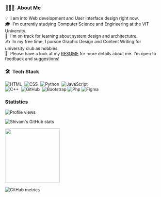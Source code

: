<!-- ## 👋 &nbsp;Hey there! I'm Shivam -->

### 👨🏻‍💻 &nbsp;About Me

💡 &nbsp;I am into Web development and User interface design right now.\
🎓 &nbsp;I'm currently studying Computer Science and Engineering at the VIT University.\
🌱 &nbsp;I'm on track for learning about system design and architectutre.\
✍️ &nbsp;In my free time, I pursue Graphic Design and Content Writing for university club as hobbies.\
📄 &nbsp;Please have a look at my [RESUME](https://github.com/shvm-k/shvm-k/files/9963286/resume.pdf) for more details about me. I'm open to feedback and suggestions!

### 🛠 &nbsp;Tech Stack
![HTML](https://img.shields.io/badge/-HTML-05122A?style=flat&logo=HTML5)&nbsp;
![CSS](https://img.shields.io/badge/-CSS-05122A?style=flat&logo=CSS3&logoColor=1572B6)&nbsp;
![Python](https://img.shields.io/badge/-Python-05122A?style=flat&logo=python)&nbsp;
![JavaScript](https://img.shields.io/badge/-JavaScript-05122A?style=flat&logo=javascript)&nbsp;\
![C++](https://img.shields.io/badge/-C++-05122A?style=flat&logo=C%2B%2B&logoColor=00599C)&nbsp;
![GitHub](https://img.shields.io/badge/-GitHub-05122A?style=flat&logo=github)&nbsp;
![Bootstrap](https://img.shields.io/badge/-Bootstrap-05122A?style=flat&logo=bootstrap&logoColor=563D7C)
![Php](https://img.shields.io/badge/-Php-05122A?style=flat&logo=php&logoColor=563D7C)
![Figma](https://img.shields.io/badge/Figma-F24E1E?style=for-the-badge&logo=figma&logoColor=white)


### Statistics
![Profile views](https://gpvc.arturio.dev/shvm-k)

![Shivam's GitHub stats](https://github-readme-stats.vercel.app/api?username=shvm-k&show_icons=true&theme=white)

<a href="https://github.com/shvm-k">
  <img height="180em" src="https://github-readme-stats-eight-theta.vercel.app/api/top-langs/?username=shvm-k&layout=compact&langs_count=8&theme=white"/>
</a>


![GitHub metrics](https://metrics.lecoq.io/shvm-k)


 
